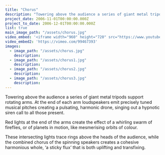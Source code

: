 ```yaml
---
title: "Chorus"
description: "Towering above the audience a series of giant metal tripods support rotating arms."
project_date: 2006-11-01T00:00:00.000Z
project_to_date: 2006-12-01T00:00:00.000Z
list: true
main_image_path: "/assets/chorus.jpg"
video_embed: '<iframe width="960" height="720" src="https://www.youtube-nocookie.com/embed/5vkGw7SM2ak?rel=0" frameborder="0" allowfullscreen></iframe>' 
video_embed2: 'https://vimeo.com/99467393'
images:
  - image_path: "/assets/chorus.jpg"
    description:
  - image_path: "/assets/chorus1.jpg"
    description:
  - image_path: "/assets/chorus2.jpg"
    description:
  - image_path: "/assets/chorus3.jpg"
    description:
---
```

Towering above the audience a series of giant metal tripods support rotating arms. At the end of each arm loudspeakers emit precisely tuned musical pitches creating a pulsating, harmonic drone, singing out a hypnotic siren call to all those present.

Red lights at the end of the arms create the effect of a whirling swarm of fireflies, or of planets in motion, like mesmerising orbits of colour.

These intersecting lights trace rings above the heads of the audience, while the combined chorus of the spinning speakers creates a cohesive harmonious whole, ‘a sticky flux’ that is both uplifting and transfixing.